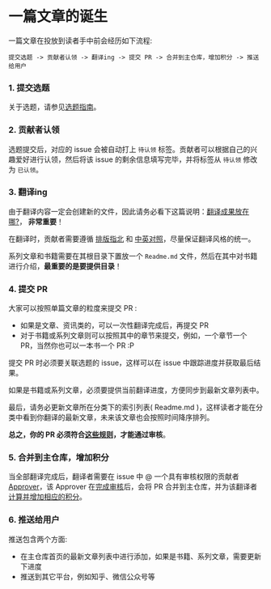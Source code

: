 # 一篇文章的诞生

一篇文章在投放到读者手中前会经历如下流程:

`提交选题 -> 贡献者认领 -> 翻译ing -> 提交 PR -> 合并到主仓库，增加积分 -> 推送给用户`

### 1. 提交选题
关于选题，请参见[选题指南](../proposing.md)。

### 2. 贡献者认领
选题提交后，对应的 issue 会被自动打上 `待认领` 标签。贡献者可以根据自己的兴趣爱好进行认领，然后将该 issue 的剩余信息填写完毕，并将标签从 `待认领` 修改为 `已认领`。

### 3. 翻译ing
由于翻译内容一定会创建新的文件，因此请务必看下这篇说明：[翻译成果放在哪?](./where-to-put.md)， **非常重要**！

在翻译时，贡献者需要遵循 [排版指北](./composing.md) 和 [中英对照](./composing.md)，尽量保证翻译风格的统一。

系列文章和书籍需要在其根目录下置放一个 `Readme.md` 文件，然后在其中对书籍进行介绍，**最重要的是要提供目录**！

### 4. 提交 PR
大家可以按照单篇文章的粒度来提交 PR : 
- 如果是文章、资讯类的，可以一次性翻译完成后，再提交 PR
- 对于书籍或系列文章则可以按照其中的章节来提交，例如，一个章节一个 PR，当然你也可以一本书一个 PR :P

提交 PR 时必须要关联选题的 issue，这样可以在 issue 中跟踪进度并获取最后结果。

如果是书籍或系列文章，必须要提供当前翻译进度，方便同步到最新文章列表中。

最后，请务必更新文章所在分类下的索引列表( Readme.md )，这样读者才能在分类中看到你翻译的最新文章，未来该文章也会按照时间降序排列。

**总之，你的 PR 必须符合[这些规则](../translation-guide/approver.md)，才能通过审核**。

### 5. 合并到主仓库，增加积分

当全部翻译完成后，翻译者需要在 issue 中 @ 一个具有审核权限的贡献者 [Approver](../org-info/members.md#approver)，该 Approver 在[完成审核](../translation-guide/approver.md)后，会将 PR 合并到主仓库，并为该翻译者[计算并增加相应的积分](../org-info/rank-points.md)。

### 6. 推送给用户
推送包含两个方面:
- 在主仓库首页的最新文章列表中进行添加，如果是书籍、系列文章，需要更新下进度
- 推送到其它平台，例如知乎、微信公众号等


